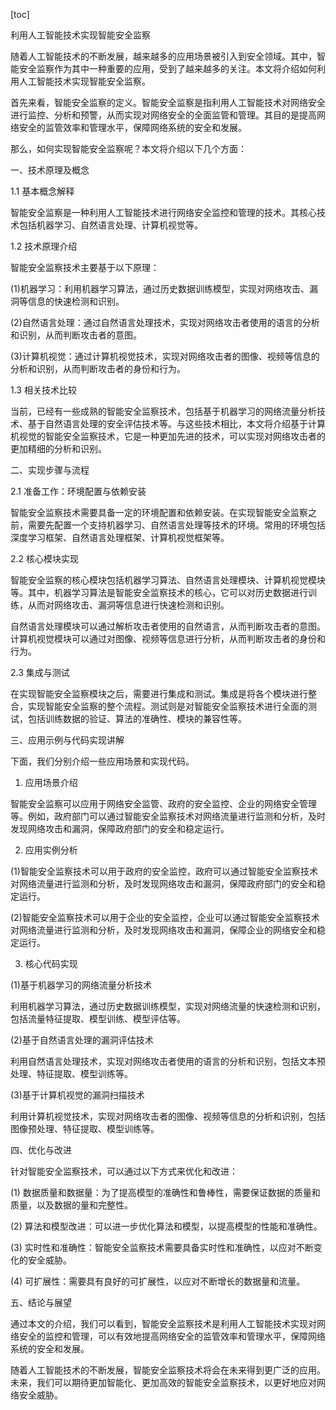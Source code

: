 
[toc]                    
                
                
利用人工智能技术实现智能安全监察

随着人工智能技术的不断发展，越来越多的应用场景被引入到安全领域。其中，智能安全监察作为其中一种重要的应用，受到了越来越多的关注。本文将介绍如何利用人工智能技术实现智能安全监察。

首先来看，智能安全监察的定义。智能安全监察是指利用人工智能技术对网络安全进行监控、分析和预警，从而实现对网络安全的全面监管和管理。其目的是提高网络安全的监管效率和管理水平，保障网络系统的安全和发展。

那么，如何实现智能安全监察呢？本文将介绍以下几个方面：

一、技术原理及概念

1.1 基本概念解释

智能安全监察是一种利用人工智能技术进行网络安全监控和管理的技术。其核心技术包括机器学习、自然语言处理、计算机视觉等。

1.2 技术原理介绍

智能安全监察技术主要基于以下原理：

(1)机器学习：利用机器学习算法，通过历史数据训练模型，实现对网络攻击、漏洞等信息的快速检测和识别。

(2)自然语言处理：通过自然语言处理技术，实现对网络攻击者使用的语言的分析和识别，从而判断攻击者的意图。

(3)计算机视觉：通过计算机视觉技术，实现对网络攻击者的图像、视频等信息的分析和识别，从而判断攻击者的身份和行为。

1.3 相关技术比较

当前，已经有一些成熟的智能安全监察技术，包括基于机器学习的网络流量分析技术、基于自然语言处理的安全评估技术等。与这些技术相比，本文将介绍基于计算机视觉的智能安全监察技术，它是一种更加先进的技术，可以实现对网络攻击者的更加精细的分析和识别。

二、实现步骤与流程

2.1 准备工作：环境配置与依赖安装

智能安全监察技术需要具备一定的环境配置和依赖安装。在实现智能安全监察之前，需要先配置一个支持机器学习、自然语言处理等技术的环境。常用的环境包括深度学习框架、自然语言处理框架、计算机视觉框架等。

2.2 核心模块实现

智能安全监察的核心模块包括机器学习算法、自然语言处理模块、计算机视觉模块等。其中，机器学习算法是智能安全监察技术的核心，它可以对历史数据进行训练，从而对网络攻击、漏洞等信息进行快速检测和识别。

自然语言处理模块可以通过解析攻击者使用的自然语言，从而判断攻击者的意图。计算机视觉模块可以通过对图像、视频等信息进行分析，从而判断攻击者的身份和行为。

2.3 集成与测试

在实现智能安全监察模块之后，需要进行集成和测试。集成是将各个模块进行整合，实现智能安全监察的整个流程。测试则是对智能安全监察技术进行全面的测试，包括训练数据的验证、算法的准确性、模块的兼容性等。

三、应用示例与代码实现讲解

下面，我们分别介绍一些应用场景和实现代码。

1. 应用场景介绍

智能安全监察可以应用于网络安全监管、政府的安全监控、企业的网络安全管理等。例如，政府部门可以通过智能安全监察技术对网络流量进行监测和分析，及时发现网络攻击和漏洞，保障政府部门的安全和稳定运行。

2. 应用实例分析

(1)智能安全监察技术可以用于政府的安全监控，政府可以通过智能安全监察技术对网络流量进行监测和分析，及时发现网络攻击和漏洞，保障政府部门的安全和稳定运行。

(2)智能安全监察技术可以用于企业的安全监控，企业可以通过智能安全监察技术对网络流量进行监测和分析，及时发现网络攻击和漏洞，保障企业的网络安全和稳定运行。

3. 核心代码实现

(1)基于机器学习的网络流量分析技术

利用机器学习算法，通过历史数据训练模型，实现对网络流量的快速检测和识别，包括流量特征提取、模型训练、模型评估等。

(2)基于自然语言处理的漏洞评估技术

利用自然语言处理技术，实现对网络攻击者使用的语言的分析和识别，包括文本预处理、特征提取、模型训练等。

(3)基于计算机视觉的漏洞扫描技术

利用计算机视觉技术，实现对网络攻击者的图像、视频等信息的分析和识别，包括图像预处理、特征提取、模型训练等。

四、优化与改进

针对智能安全监察技术，可以通过以下方式来优化和改进：

(1) 数据质量和数据量：为了提高模型的准确性和鲁棒性，需要保证数据的质量和质量，以及数据的量和完整性。

(2) 算法和模型改进：可以进一步优化算法和模型，以提高模型的性能和准确性。

(3) 实时性和准确性：智能安全监察技术需要具备实时性和准确性，以应对不断变化的安全威胁。

(4) 可扩展性：需要具有良好的可扩展性，以应对不断增长的数据量和流量。

五、结论与展望

通过本文的介绍，我们可以看到，智能安全监察技术是利用人工智能技术实现对网络安全的监控和管理，可以有效地提高网络安全的监管效率和管理水平，保障网络系统的安全和发展。

随着人工智能技术的不断发展，智能安全监察技术将会在未来得到更广泛的应用。未来，我们可以期待更加智能化、更加高效的智能安全监察技术，以更好地应对网络安全威胁。

